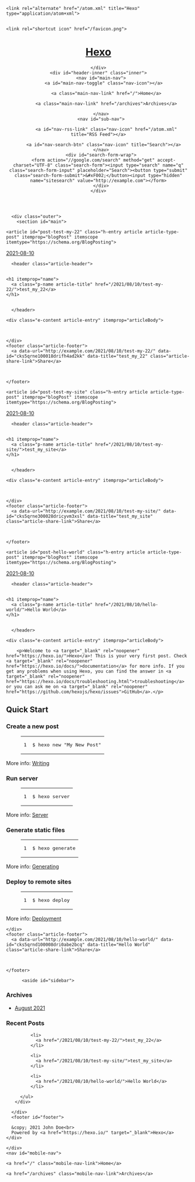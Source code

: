 <!DOCTYPE html>
<html>
<head>
  <meta charset="utf-8">
  
  
  <title>Hexo</title>
  <meta name="viewport" content="width=device-width, initial-scale=1, shrink-to-fit=no">
  <meta property="og:type" content="website">
<meta property="og:title" content="Hexo">
<meta property="og:url" content="http://example.com/index.html">
<meta property="og:site_name" content="Hexo">
<meta property="og:locale" content="en_US">
<meta property="article:author" content="John Doe">
<meta name="twitter:card" content="summary">
  
    <link rel="alternate" href="/atom.xml" title="Hexo" type="application/atom+xml">
  
  
    <link rel="shortcut icon" href="/favicon.png">
  
  
    
<link rel="stylesheet" href="https://cdn.jsdelivr.net/npm/typeface-source-code-pro@0.0.71/index.min.css">

  
  
<link rel="stylesheet" href="/css/style.css">

  
    
<link rel="stylesheet" href="/fancybox/jquery.fancybox.min.css">

  
<meta name="generator" content="Hexo 5.4.0"></head>

<body>
  <div id="container">
    <div id="wrap">
      <header id="header">
  <div id="banner"></div>
  <div id="header-outer" class="outer">
    <div id="header-title" class="inner">
      <h1 id="logo-wrap">
        <a href="/" id="logo">Hexo</a>
      </h1>
      
    </div>
    <div id="header-inner" class="inner">
      <nav id="main-nav">
        <a id="main-nav-toggle" class="nav-icon"></a>
        
          <a class="main-nav-link" href="/">Home</a>
        
          <a class="main-nav-link" href="/archives">Archives</a>
        
      </nav>
      <nav id="sub-nav">
        
          <a id="nav-rss-link" class="nav-icon" href="/atom.xml" title="RSS Feed"></a>
        
        <a id="nav-search-btn" class="nav-icon" title="Search"></a>
      </nav>
      <div id="search-form-wrap">
        <form action="//google.com/search" method="get" accept-charset="UTF-8" class="search-form"><input type="search" name="q" class="search-form-input" placeholder="Search"><button type="submit" class="search-form-submit">&#xF002;</button><input type="hidden" name="sitesearch" value="http://example.com"></form>
      </div>
    </div>
  </div>
</header>

      <div class="outer">
        <section id="main">
  
    <article id="post-test-my-22" class="h-entry article article-type-post" itemprop="blogPost" itemscope itemtype="https://schema.org/BlogPosting">
  <div class="article-meta">
    <a href="/2021/08/10/test-my-22/" class="article-date">
  <time class="dt-published" datetime="2021-08-10T06:40:14.000Z" itemprop="datePublished">2021-08-10</time>
</a>
    
  </div>
  <div class="article-inner">
    
    
      <header class="article-header">
        
  
    <h1 itemprop="name">
      <a class="p-name article-title" href="/2021/08/10/test-my-22/">test_my_22</a>
    </h1>
  

      </header>
    
    <div class="e-content article-entry" itemprop="articleBody">
      
        
      
    </div>
    <footer class="article-footer">
      <a data-url="http://example.com/2021/08/10/test-my-22/" data-id="cks5qrne100018drifh4ad2kk" data-title="test_my_22" class="article-share-link">Share</a>
      
      
      
    </footer>
  </div>
  
</article>



  
    <article id="post-test-my-site" class="h-entry article article-type-post" itemprop="blogPost" itemscope itemtype="https://schema.org/BlogPosting">
  <div class="article-meta">
    <a href="/2021/08/10/test-my-site/" class="article-date">
  <time class="dt-published" datetime="2021-08-10T06:24:08.000Z" itemprop="datePublished">2021-08-10</time>
</a>
    
  </div>
  <div class="article-inner">
    
    
      <header class="article-header">
        
  
    <h1 itemprop="name">
      <a class="p-name article-title" href="/2021/08/10/test-my-site/">test_my_site</a>
    </h1>
  

      </header>
    
    <div class="e-content article-entry" itemprop="articleBody">
      
        
      
    </div>
    <footer class="article-footer">
      <a data-url="http://example.com/2021/08/10/test-my-site/" data-id="cks5qrne300028dricyvm3xsl" data-title="test_my_site" class="article-share-link">Share</a>
      
      
      
    </footer>
  </div>
  
</article>



  
    <article id="post-hello-world" class="h-entry article article-type-post" itemprop="blogPost" itemscope itemtype="https://schema.org/BlogPosting">
  <div class="article-meta">
    <a href="/2021/08/10/hello-world/" class="article-date">
  <time class="dt-published" datetime="2021-08-10T06:23:09.563Z" itemprop="datePublished">2021-08-10</time>
</a>
    
  </div>
  <div class="article-inner">
    
    
      <header class="article-header">
        
  
    <h1 itemprop="name">
      <a class="p-name article-title" href="/2021/08/10/hello-world/">Hello World</a>
    </h1>
  

      </header>
    
    <div class="e-content article-entry" itemprop="articleBody">
      
        <p>Welcome to <a target="_blank" rel="noopener" href="https://hexo.io/">Hexo</a>! This is your very first post. Check <a target="_blank" rel="noopener" href="https://hexo.io/docs/">documentation</a> for more info. If you get any problems when using Hexo, you can find the answer in <a target="_blank" rel="noopener" href="https://hexo.io/docs/troubleshooting.html">troubleshooting</a> or you can ask me on <a target="_blank" rel="noopener" href="https://github.com/hexojs/hexo/issues">GitHub</a>.</p>
<h2 id="Quick-Start"><a href="#Quick-Start" class="headerlink" title="Quick Start"></a>Quick Start</h2><h3 id="Create-a-new-post"><a href="#Create-a-new-post" class="headerlink" title="Create a new post"></a>Create a new post</h3><figure class="highlight bash"><table><tr><td class="gutter"><pre><span class="line">1</span><br></pre></td><td class="code"><pre><span class="line">$ hexo new <span class="string">&quot;My New Post&quot;</span></span><br></pre></td></tr></table></figure>

<p>More info: <a target="_blank" rel="noopener" href="https://hexo.io/docs/writing.html">Writing</a></p>
<h3 id="Run-server"><a href="#Run-server" class="headerlink" title="Run server"></a>Run server</h3><figure class="highlight bash"><table><tr><td class="gutter"><pre><span class="line">1</span><br></pre></td><td class="code"><pre><span class="line">$ hexo server</span><br></pre></td></tr></table></figure>

<p>More info: <a target="_blank" rel="noopener" href="https://hexo.io/docs/server.html">Server</a></p>
<h3 id="Generate-static-files"><a href="#Generate-static-files" class="headerlink" title="Generate static files"></a>Generate static files</h3><figure class="highlight bash"><table><tr><td class="gutter"><pre><span class="line">1</span><br></pre></td><td class="code"><pre><span class="line">$ hexo generate</span><br></pre></td></tr></table></figure>

<p>More info: <a target="_blank" rel="noopener" href="https://hexo.io/docs/generating.html">Generating</a></p>
<h3 id="Deploy-to-remote-sites"><a href="#Deploy-to-remote-sites" class="headerlink" title="Deploy to remote sites"></a>Deploy to remote sites</h3><figure class="highlight bash"><table><tr><td class="gutter"><pre><span class="line">1</span><br></pre></td><td class="code"><pre><span class="line">$ hexo deploy</span><br></pre></td></tr></table></figure>

<p>More info: <a target="_blank" rel="noopener" href="https://hexo.io/docs/one-command-deployment.html">Deployment</a></p>

      
    </div>
    <footer class="article-footer">
      <a data-url="http://example.com/2021/08/10/hello-world/" data-id="cks5qrnd100008dri0abe2bcq" data-title="Hello World" class="article-share-link">Share</a>
      
      
      
    </footer>
  </div>
  
</article>



  


</section>
        
          <aside id="sidebar">
  
    

  
    

  
    
  
    
  <div class="widget-wrap">
    <h3 class="widget-title">Archives</h3>
    <div class="widget">
      <ul class="archive-list"><li class="archive-list-item"><a class="archive-list-link" href="/archives/2021/08/">August 2021</a></li></ul>
    </div>
  </div>


  
    
  <div class="widget-wrap">
    <h3 class="widget-title">Recent Posts</h3>
    <div class="widget">
      <ul>
        
          <li>
            <a href="/2021/08/10/test-my-22/">test_my_22</a>
          </li>
        
          <li>
            <a href="/2021/08/10/test-my-site/">test_my_site</a>
          </li>
        
          <li>
            <a href="/2021/08/10/hello-world/">Hello World</a>
          </li>
        
      </ul>
    </div>
  </div>

  
</aside>
        
      </div>
      <footer id="footer">
  
  <div class="outer">
    <div id="footer-info" class="inner">
      
      &copy; 2021 John Doe<br>
      Powered by <a href="https://hexo.io/" target="_blank">Hexo</a>
    </div>
  </div>
</footer>

    </div>
    <nav id="mobile-nav">
  
    <a href="/" class="mobile-nav-link">Home</a>
  
    <a href="/archives" class="mobile-nav-link">Archives</a>
  
</nav>
    


<script src="/js/jquery-3.4.1.min.js"></script>



  
<script src="/fancybox/jquery.fancybox.min.js"></script>




<script src="/js/script.js"></script>





  </div>
</body>
</html>
